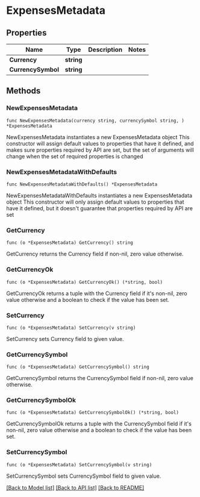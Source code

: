 # ExpensesMetadata

## Properties

Name | Type | Description | Notes
------------ | ------------- | ------------- | -------------
**Currency** | **string** |  | 
**CurrencySymbol** | **string** |  | 

## Methods

### NewExpensesMetadata

`func NewExpensesMetadata(currency string, currencySymbol string, ) *ExpensesMetadata`

NewExpensesMetadata instantiates a new ExpensesMetadata object
This constructor will assign default values to properties that have it defined,
and makes sure properties required by API are set, but the set of arguments
will change when the set of required properties is changed

### NewExpensesMetadataWithDefaults

`func NewExpensesMetadataWithDefaults() *ExpensesMetadata`

NewExpensesMetadataWithDefaults instantiates a new ExpensesMetadata object
This constructor will only assign default values to properties that have it defined,
but it doesn't guarantee that properties required by API are set

### GetCurrency

`func (o *ExpensesMetadata) GetCurrency() string`

GetCurrency returns the Currency field if non-nil, zero value otherwise.

### GetCurrencyOk

`func (o *ExpensesMetadata) GetCurrencyOk() (*string, bool)`

GetCurrencyOk returns a tuple with the Currency field if it's non-nil, zero value otherwise
and a boolean to check if the value has been set.

### SetCurrency

`func (o *ExpensesMetadata) SetCurrency(v string)`

SetCurrency sets Currency field to given value.


### GetCurrencySymbol

`func (o *ExpensesMetadata) GetCurrencySymbol() string`

GetCurrencySymbol returns the CurrencySymbol field if non-nil, zero value otherwise.

### GetCurrencySymbolOk

`func (o *ExpensesMetadata) GetCurrencySymbolOk() (*string, bool)`

GetCurrencySymbolOk returns a tuple with the CurrencySymbol field if it's non-nil, zero value otherwise
and a boolean to check if the value has been set.

### SetCurrencySymbol

`func (o *ExpensesMetadata) SetCurrencySymbol(v string)`

SetCurrencySymbol sets CurrencySymbol field to given value.



[[Back to Model list]](../README.md#documentation-for-models) [[Back to API list]](../README.md#documentation-for-api-endpoints) [[Back to README]](../README.md)


